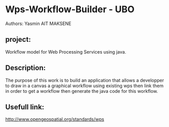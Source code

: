 # Wps-Workflow-Builder - UBO
Authors: Yasmin AIT MAKSENE

## project:

 Workflow model for Web Processing Services using java.

## Description:

 The purpose of this work is to build an application that allows a developper
to draw in a canvas a graphical workflow using existing wps then link them in order to get
a workflow then generate the java code for this workflow.

## Usefull link:
http://www.opengeospatial.org/standards/wps


